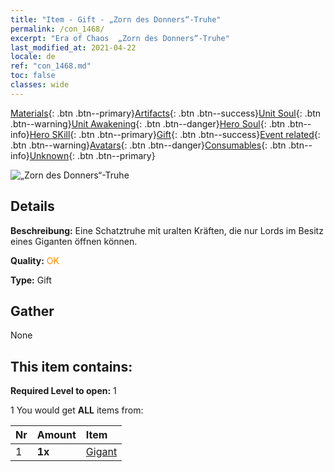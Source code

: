 ```yaml
---
title: "Item - Gift - „Zorn des Donners“-Truhe"
permalink: /con_1468/
excerpt: "Era of Chaos  „Zorn des Donners“-Truhe"
last_modified_at: 2021-04-22
locale: de
ref: "con_1468.md"
toc: false
classes: wide
---
```

 [Materials](/ItemsDE/){: .btn .btn--primary}[Artifacts](/ItemsDE/Artifacts/){: .btn .btn--success}[Unit Soul](/ItemsDE/UnitSoul/){: .btn .btn--warning}[Unit Awakening](/ItemsDE/UnitAwakening/){: .btn .btn--danger}[Hero Soul](/ItemsDE/HeroSoul/){: .btn .btn--info}[Hero SKill](/ItemsDE/HeroSkill/){: .btn .btn--primary}[Gift](/ItemsDE/Gift/){: .btn .btn--success}[Event related](/ItemsDE/Events/){: .btn .btn--warning}[Avatars](/ItemsDE/Avatars/){: .btn .btn--danger}[Consumables](/ItemsDE/Consumables/){: .btn .btn--info}[Unknown](/ItemsDE/Unknown/){: .btn .btn--primary}

 ![„Zorn des Donners“-Truhe](/images/t/i_907082.png)

## Details
 **Beschreibung:** Eine Schatztruhe mit uralten Kräften, die nur Lords im Besitz eines Giganten öffnen können.

 **Quality:** <span style="color: #FF8C00">OK</span>

 **Type:** Gift

## Gather

  None

## This item contains:

 **Required Level to open:** 1

 1 You would get **ALL** items  from:

  | Nr | Amount |     Item    |
  |:---|:-------|:------------|
  | 1 |  **1x** | [Gigant](/ItemsDE/unt_241/) |  | 
